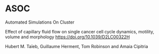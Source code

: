 # ASOC
Automated Simulations On Cluster

Effect of capillary fluid flow on single cancer cell cycle dynamics, motility, volume and morphology
https://doi.org/10.1039/D2LC00322H 

Hubert M. Taïeb, Guillaume Herment, Tom Robinson and Amaia Cipitria
